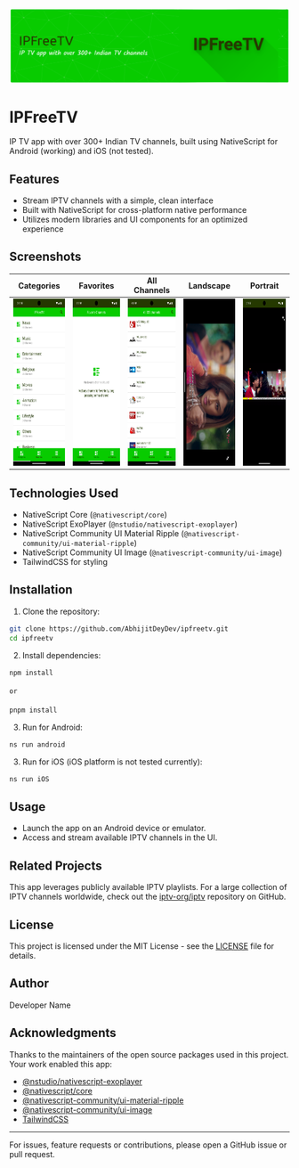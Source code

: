 ![Header](app/assets/images/header.png)

# IPFreeTV

IP TV app with over 300+ Indian TV channels, built using NativeScript for Android (working) and iOS (not tested).

## Features

- Stream IPTV channels with a simple, clean interface
- Built with NativeScript for cross-platform native performance
- Utilizes modern libraries and UI components for an optimized experience

## Screenshots
| Categories | Favorites | All Channels | Landscape | Portrait |
| :----: | :----: | :----: | :----: | :----: |
| <img src="screenshots/Screenshot_1758361383.png" alt="screen shot 1" height="300" width="auto" /> | <img src="screenshots/Screenshot_1758361397.png" alt="screen shot 2" height="300" width="auto" /> | <img src="screenshots/Screenshot_1758364751.png" alt="screen shot 3" height="300" width="auto" /> | <img src="screenshots/Screenshot_1758361370.png" alt="screen shot 4" height="300" width="auto" /> | <img src="screenshots/Screenshot_1758361424.png" alt="screen shot 5" height="300" width="auto" /> |


## Technologies Used

- NativeScript Core (`@nativescript/core`)
- NativeScript ExoPlayer (`@nstudio/nativescript-exoplayer`)
- NativeScript Community UI Material Ripple (`@nativescript-community/ui-material-ripple`)
- NativeScript Community UI Image (`@nativescript-community/ui-image`)
- TailwindCSS for styling

## Installation

1. Clone the repository:

```sh
git clone https://github.com/AbhijitDeyDev/ipfreetv.git
cd ipfreetv
```

2. Install dependencies:

```sh
npm install

or

pnpm install
```

3. Run for Android:

```sh
ns run android
```

3. Run for iOS (iOS platform is not tested currently):

```sh
ns run iOS
```

## Usage

- Launch the app on an Android device or emulator.
- Access and stream available IPTV channels in the UI.

## Related Projects

This app leverages publicly available IPTV playlists. For a large collection of IPTV channels worldwide, check out the [iptv-org/iptv](https://github.com/iptv-org/iptv) repository on GitHub.

## License

This project is licensed under the MIT License - see the [LICENSE](LICENSE) file for details.

## Author

Developer Name

## Acknowledgments

Thanks to the maintainers of the open source packages used in this project. Your work enabled this app:

- [@nstudio/nativescript-exoplayer](https://github.com/NativeScript/nativescript-exoplayer)
- [@nativescript/core](https://www.nativescript.org/)
- [@nativescript-community/ui-material-ripple](https://github.com/nativescript-community/ui-material-ripple)
- [@nativescript-community/ui-image](https://github.com/nativescript-community/ui-image)
- [TailwindCSS](https://tailwindcss.com/)

---

For issues, feature requests or contributions, please open a GitHub issue or pull request.

